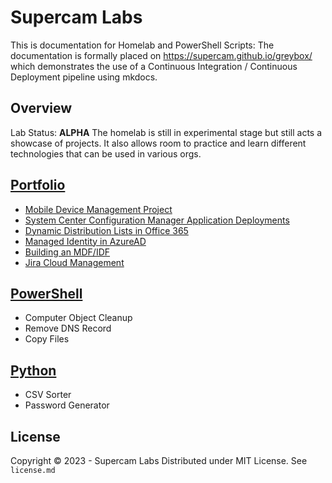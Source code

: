 # Supercam Labs

This is documentation for Homelab and PowerShell Scripts:
The documentation is formally placed on https://supercam.github.io/greybox/ which demonstrates the use of a Continuous Integration / Continuous Deployment pipeline using mkdocs.

## Overview
Lab Status: **ALPHA**
The homelab is still in experimental stage but still acts a showcase of projects.  It also allows room to practice and learn different technologies that can be used in various orgs.

## [Portfolio](https://supercam.github.io/greybox/)
* [Mobile Device Management Project](https://supercam.github.io/greybox/proj_1a_cloud_mdm/)
* [System Center Configuration Manager Application Deployments](https://supercam.github.io/greybox/proj_1b_Sccm_app_deploy/)
* [Dynamic Distribution Lists in Office 365](https://supercam.github.io/greybox/proj_1c_ddl_o365/)
* [Managed Identity in AzureAD](https://supercam.github.io/greybox/proj_1d_cloud_identity/)
* [Building an MDF/IDF](https://supercam.github.io/greybox/proj_1e_idf/)
* [Jira Cloud Management](https://supercam.github.io/greybox/proj_1f_Jira_cloud_mgmt/)

## [PowerShell](https://github.com/supercam/greybox/tree/main/homelab_platform/powershell/operations_Prod)
* Computer Object Cleanup
* Remove DNS Record
* Copy Files

## [Python](https://github.com/supercam/greybox/tree/main/homelab_platform/python/pyProd)
* CSV Sorter
* Password Generator


## License
Copyright © 2023 - Supercam Labs
Distributed under MIT License.  See `license.md`
